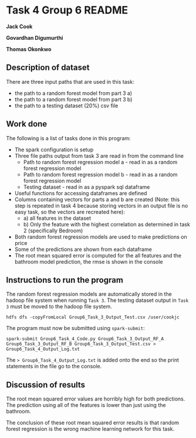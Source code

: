 # Task 4 Group 6 README

**Jack Cook**

**Govardhan Digumurthi**

**Thomas Okonkwo**

## Description of dataset
There are three input paths that are used in this task:

- the path to a random forest model from part 3 a)
- the path to a random forest model from part 3 b)
- the path to a testing dataset (20%) csv file

## Work done
The following is a list of tasks done in this program:

- The spark configuration is setup
- Three file paths output from task 3 are read in from the command line
  * Path to random forest regression model a - read in as a random
    forest regression model
  * Path to random forest regression model b - read in as a random
    forest regression model
  * Testing dataset - read in as a pyspark sql dataframe
- Useful functions for accessing dataframes are defined
- Columns containing vectors for parts a and b are created (Note:
  this step is repeated in task 4 because storing vectors in an output
  file is no easy task, so the vectors are recreated here):
  * a) all features in the dataset
  * b) Only the feature with the highest correlation as determined in
       task 2 (specifically Bedroom)
- Both random forest regression models are used to make predictions
  on price
- Some of the predictions are shown from each dataframe
- The root mean squared error is computed for the all features and the
  bathroom model prediction, the rmse is shown in the console

## Instructions to run the program 

The random forest regression models are automatically stored in the 
hadoop file system when running `Task 3`. The testing dataset output in
`Task 3` must be moved to the hadoop file system.
```
hdfs dfs -copyFromLocal Group6_Task_3_Output_Test.csv /user/cookjc
```
The program must now be submitted using `spark-submit`:
```
spark-submit Group6_Task_4_Code.py Group6_Task_3_Output_RF_A Group6_Task_3_Output_RF_B Group6_Task_3_Output_Test.csv > Group6_Task_4_Output_Log.txt
```

The `> Group6_Task_4_Output_Log.txt` is added onto the end so the 
print statements in the file go to the console.

## Discussion of results

The root mean squared error values are horribly high for both 
predictions. The prediction using all of the features is lower than
just using the bathroom. 

The conclusion of these root mean squared error results is that
random forest regression is the wrong machine learning network for this
task. 




